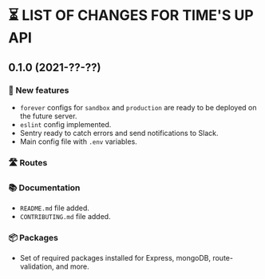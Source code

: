 # ⏳ LIST OF CHANGES FOR TIME'S UP API

## 0.1.0 (2021-??-??)

### 🚀 New features

* `forever` configs for `sandbox` and `production` are ready to be deployed on the future server.
* `eslint` config implemented.
* Sentry ready to catch errors and send notifications to Slack.
* Main config file with `.env` variables.

### 🛣 Routes

### 📚 Documentation

* `README.md` file added.
* `CONTRIBUTING.md` file added.

### 📦 Packages

* Set of required packages installed for Express, mongoDB, route-validation, and more.